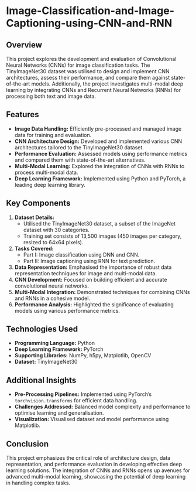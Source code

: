 # Image-Classification-and-Image-Captioning-using-CNN-and-RNN


## Overview
This project explores the development and evaluation of Convolutional Neural Networks (CNNs) for image classification tasks. The TinyImageNet30 dataset was utilised to design and implement CNN architectures, assess their performance, and compare them against state-of-the-art models. Additionally, the project investigates multi-modal deep learning by integrating CNNs and Recurrent Neural Networks (RNNs) for processing both text and image data.

## Features
- **Image Data Handling:** Efficiently pre-processed and managed image data for training and evaluation.
- **CNN Architecture Design:** Developed and implemented various CNN architectures tailored to the TinyImageNet30 dataset.
- **Performance Evaluation:** Assessed models using performance metrics and compared them with state-of-the-art alternatives.
- **Multi-Modal Learning:** Explored the integration of CNNs with RNNs to process multi-modal data.
- **Deep Learning Framework:** Implemented using Python and PyTorch, a leading deep learning library.

## Key Components
1. **Dataset Details:**
   - Utilised the TinyImageNet30 dataset, a subset of the ImageNet dataset with 30 categories.
   - Training set consists of 13,500 images (450 images per category, resized to 64x64 pixels).
2. **Tasks Covered:**
   - Part I: Image classification using DNN and CNN.
   - Part II: Image captioning using RNN for text prediction.
3. **Data Representation:** Emphasised the importance of robust data representation techniques for image and multi-modal data.
4. **CNN Development:** Focused on building efficient and accurate convolutional neural networks.
5. **Multi-Modal Integration:** Demonstrated techniques for combining CNNs and RNNs in a cohesive model.
6. **Performance Analysis:** Highlighted the significance of evaluating models using various performance metrics.

## Technologies Used
- **Programming Language:** Python
- **Deep Learning Framework:** PyTorch
- **Supporting Libraries:** NumPy, h5py, Matplotlib, OpenCV
- **Dataset:** TinyImageNet30

## Additional Insights
- **Pre-Processing Pipelines:** Implemented using PyTorch’s `torchvision.transforms` for efficient data handling.
- **Challenges Addressed:** Balanced model complexity and performance to optimise learning and generalisation.
- **Visualization:** Visualised dataset and model performance using Matplotlib.

## Conclusion
This project emphasizes the critical role of architecture design, data representation, and performance evaluation in developing effective deep learning solutions. The integration of CNNs and RNNs opens up avenues for advanced multi-modal learning, showcasing the potential of deep learning in handling complex tasks.
